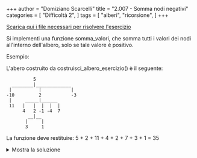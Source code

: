 +++
author = "Domiziano Scarcelli"
title = "2.007 - Somma nodi negativi"
categories = [
    "Difficoltà 2",
]
tags = [
    "alberi",
    "ricorsione",
]
+++

[Scarica qui i file necessari per risolvere l'esercizio](/exercises_py/it/2_007_somma_nodi_negativi.zip)

Si implementi una funzione somma_valori, che somma tutti i valori dei nodi
all'interno dell'albero, solo se tale valore è positivo.

Esempio:

L'abero costruito da costruisci_albero_esercizio() è il seguente:

              5                       
      ________|_____________         
     |          |           |       
    -10         2           -3      
     |     _____|______           
     11   |   |  |  |  |         
          4   2 -1 -4  7        
            __|__              
           |     |            
           3     1           

La funzione deve restituire: 5 + 2 + 11 + 4 + 2 + 7 + 3 + 1 = 35

<details>
<summary>Mostra la soluzione</summary>

```python
def somma_nodi(tree, somma=0):
    if tree.valore > 0:
        somma += tree.valore
    for child in tree.children:
        somma += somma_nodi(child)
    return somma
```

</details>

